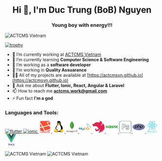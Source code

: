 <h1 align="center">Hi 👋, I'm Duc Trung (BoB) Nguyen</h1>
<h3 align="center">Young boy with energy!!!</h3>

<p align="left"><img src="https://komarev.com/ghpvc/?username=actcmsvn&label=Lượt%20truy%20cập%20trang&color=91C788&style=flat" alt="ACTCMS Vietnam" /> </p>

[![trophy](https://github-profile-trophy.vercel.app/?username=actcmsvn&theme=onedark)](https://github.com/ryo-ma/github-profile-trophy)

- 🔭 I’m currently working at [ACTCMS Vietnam](https://actcms.io.vn/)
- 🌱 I’m currently learning **Computer Science & Software Engineering**
- 👯 I’m working as a **software developer**
- 🤝 I’m working in **Quality Assuarance**
- 👨‍💻 All of my projects are available at [https://actcmsvn.github.io](https://actcmsvn.github.io)
- 💬 Ask me about **Flutter, Ionic, React, Angular & Laravel**
- 📫 How to reach me **actcms.work@gmail.com**
- ⚡ Fun fact **I'm a god**

<h3 align="left">Languages and Tools:</h3>
<p align="left"> <a href="https://flutter.dev" target="_blank" rel="noreferrer"> <img src="https://www.vectorlogo.zone/logos/flutterio/flutterio-icon.svg" alt="flutter" width="40" height="40"/> </a> <a href="https://ionicframework.com" target="_blank" rel="noreferrer"> <img src="https://upload.wikimedia.org/wikipedia/commons/d/d1/Ionic_Logo.svg" alt="ionic" width="40" height="40"/> </a> <a href="https://laravel.com/" target="_blank" rel="noreferrer"> <img src="https://raw.githubusercontent.com/devicons/devicon/master/icons/laravel/laravel-plain-wordmark.svg" alt="laravel" width="40" height="40"/> </a> <a href="https://www.linux.org/" target="_blank" rel="noreferrer"> <img src="https://raw.githubusercontent.com/devicons/devicon/master/icons/linux/linux-original.svg" alt="linux" width="40" height="40"/> </a> <a href="https://www.mongodb.com/" target="_blank" rel="noreferrer"> <img src="https://raw.githubusercontent.com/devicons/devicon/master/icons/mongodb/mongodb-original-wordmark.svg" alt="mongodb" width="40" height="40"/> </a> <a href="https://www.mysql.com/" target="_blank" rel="noreferrer"> <img src="https://raw.githubusercontent.com/devicons/devicon/master/icons/mysql/mysql-original-wordmark.svg" alt="mysql" width="40" height="40"/> </a> <a href="https://nestjs.com/" target="_blank" rel="noreferrer"> <img src="https://raw.githubusercontent.com/devicons/devicon/master/icons/nestjs/nestjs-plain.svg" alt="nestjs" width="40" height="40"/> </a> <a href="https://www.nginx.com" target="_blank" rel="noreferrer"> <img src="https://raw.githubusercontent.com/devicons/devicon/master/icons/nginx/nginx-original.svg" alt="nginx" width="40" height="40"/> </a> <a href="https://www.photoshop.com/en" target="_blank" rel="noreferrer"> <img src="https://raw.githubusercontent.com/devicons/devicon/master/icons/photoshop/photoshop-line.svg" alt="photoshop" width="40" height="40"/> </a> <a href="https://www.php.net" target="_blank" rel="noreferrer"> <img src="https://raw.githubusercontent.com/devicons/devicon/master/icons/php/php-original.svg" alt="php" width="40" height="40"/> </a> <a href="https://reactjs.org/" target="_blank" rel="noreferrer"> <img src="https://raw.githubusercontent.com/devicons/devicon/master/icons/react/react-original-wordmark.svg" alt="react" width="40" height="40"/> </a> <a href="https://vuejs.org/" target="_blank" rel="noreferrer"> <img src="https://raw.githubusercontent.com/devicons/devicon/master/icons/vuejs/vuejs-original-wordmark.svg" alt="vuejs" width="40" height="40"/> </a> </p>
    
<p>
    <img src="https://github-readme-stats.vercel.app/api/top-langs/?username=actcmsvn&layout=compact&show_icons=true&hide_border=true&theme=radical" alt="ACTCMS Vietnam" />
    <img src="https://github-readme-stats.vercel.app/api?username=actcmsvn&show_icons=true&theme=radical" alt="ACTCMS Vietnam" />
</p>
